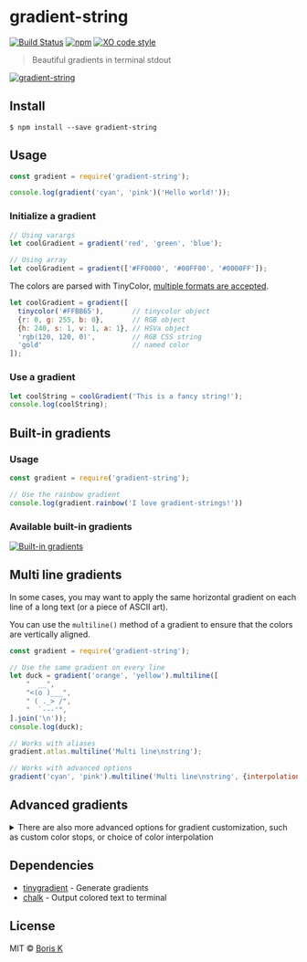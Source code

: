 # gradient-string

[![Build Status](https://travis-ci.org/bokub/gradient-string.svg?branch=master)](https://travis-ci.org/bokub/gradient-string)
[![npm](https://img.shields.io/npm/v/gradient-string.svg)](https://www.npmjs.com/package/gradient-string)
[![XO code style](https://img.shields.io/badge/code_style-XO-5ed9c7.svg)](https://github.com/sindresorhus/xo)

> Beautiful gradients in terminal stdout

[![gradient-string](http://bit.ly/2tlmSgL)](http://bit.ly/2tlhNFv)


## Install

```
$ npm install --save gradient-string
```

## Usage

```javascript
const gradient = require('gradient-string');

console.log(gradient('cyan', 'pink')('Hello world!'));
```

### Initialize a gradient

```javascript
// Using varargs
let coolGradient = gradient('red', 'green', 'blue');

// Using array
let coolGradient = gradient(['#FF0000', '#00FF00', '#0000FF']);
```

The colors are parsed with TinyColor, [multiple formats are accepted](https://github.com/bgrins/TinyColor/blob/master/README.md#accepted-string-input).

```javascript
let coolGradient = gradient([
  tinycolor('#FFBB65'),       // tinycolor object
  {r: 0, g: 255, b: 0},       // RGB object
  {h: 240, s: 1, v: 1, a: 1}, // HSVa object
  'rgb(120, 120, 0)',         // RGB CSS string
  'gold'                      // named color
]);
```

### Use a gradient

```javascript
let coolString = coolGradient('This is a fancy string!');
console.log(coolString);
```

## Built-in gradients

### Usage

```javascript
const gradient = require('gradient-string');

// Use the rainbow gradient
console.log(gradient.rainbow('I love gradient-strings!'))
```

### Available built-in gradients

[![Built-in gradients](http://bit.ly/2uFygrL)](http://bit.ly/2ufX07r)

## Multi line gradients

In some cases, you may want to apply the same horizontal gradient on each line of a long text (or a piece of ASCII art).

You can use the `multiline()` method of a gradient to ensure that the colors are vertically aligned.

```javascript
const gradient = require('gradient-string');

// Use the same gradient on every line
let duck = gradient('orange', 'yellow').multiline([
    "  __",
    "<(o )___",
    " ( ._> /",
    "  `---'",
].join('\n'));
console.log(duck);

// Works with aliases
gradient.atlas.multiline('Multi line\nstring');

// Works with advanced options
gradient('cyan', 'pink').multiline('Multi line\nstring', {interpolation: 'hsv'});
```

## Advanced gradients

<details>
  <summary>
    There are also more advanced options for gradient customization, such as custom color stops, or choice of color interpolation
  </summary>
  
### Custom color stops

By default, the gradient color stops are distributed equidistantly.

You can specify the position of each color stop (between `0` and `1`), using the following syntax:

```javascript
let coolGradient = gradient([
  {color: '#d8e0de', pos: 0},
  {color: '#255B53', pos: 0.8},
  {color: '#000000', pos: 1}
]);
```

### Color interpolation

When using a gradient, you can actually add a second parameter to choose how the colors will be generated.

Here is the full gradient API:

#### myGradient(text, [options])

##### text
Type: `string`<br>
String you want to color.

##### options
Type: `Object`<br>

###### interpolation
Type: `string`<br>
The gradient can be generated using RGB or HSV interpolation. HSV usually produces brighter colors.
`interpolation` can be set to `rgb` for RGB interpolation, or`hsv` for HSV interpolation.<br>
Defaults to `rgb`. Case insentitive

###### hsvSpin
Type: `string`<br>
Used only in the case of HSV interpolation.<br>
Because hue can be considered as a circle, there are two ways to go from a color to another color.<br>
`hsvSpin` can be either `short` or `long`, depending on if you want to take the shortest or the longest way between two colors.<br>
Defaults to `short`. Case insensitive

#### Example
##### Code
```javascript
const redToGreen = gradient('red', 'green');
const str = '■'.repeat(48);

// Standard RGB gradient
console.log(redToGreen(str)); 

// Short HSV gradient: red -> yellow -> green
console.log(redToGreen(str, {interpolation: 'hsv'}));

// Long HSV gradient: red -> magenta -> blue -> cyan -> green
console.log(redToGreen(str, {interpolation: 'hsv', hsvSpin: 'long'}));
```
##### Result
![Example result](http://i.imgur.com/plQAN2Q.png)

</details>

## Dependencies

- [tinygradient](https://github.com/mistic100/tinygradient) - Generate gradients
- [chalk](https://github.com/chalk/chalk) - Output colored text to terminal


## License

MIT © [Boris K](https://github.com/bokub)
